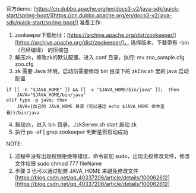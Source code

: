 官方demo: [https://cn.dubbo.apache.org/en/docs3-v2/java-sdk/quick-start/spring-boot/][https://cn.dubbo.apache.org/en/docs3-v2/java-sdk/quick-start/spring-boot/]
准备工作:
1. zookeeper下载地址：[https://archive.apache.org/dist/zookeeper/][https://archive.apache.org/dist/zookeeper/]，
选择版本，下载带有 -bin（已经编译） 的压缩包
2. 解压zk，修改zk的默认配置，进入 conf 目录，执行: mv zoo_sample.cfg zoo.cfg
3. zk 需要 Java 环境，启动前需要修改 bin 目录下的 zkEnv.sh 里的 java 启动配置
```
if [[ -n "$JAVA_HOME" ]] && [[ -x "$JAVA_HOME/bin/java" ]];  then
    JAVA="$JAVA_HOME/bin/java"
elif type -p java; then
    JAVA={自己的 JAVA_HOME 目录（可以通过 echo $JAVA_HOME 命令查看）}/bin/java
```
4. 启动zk，进入 bin 目录，./zkServer.sh start 启动 zk
5. 执行 ps -ef | grep zookeeper 判断是否启动成功

NOTE:
 1. 过程中没有出现权限拒绝等错误，命令前加 sudo，出现无权修改文件，修改文件权限 sudo chmod 777 fileName
 2. 步骤 3 也可以通过配置 JAVA_HOME 来避免修改文件 [https://blog.csdn.net/qq_40337206/article/details/100062612][https://blog.csdn.net/qq_40337206/article/details/100062612]
